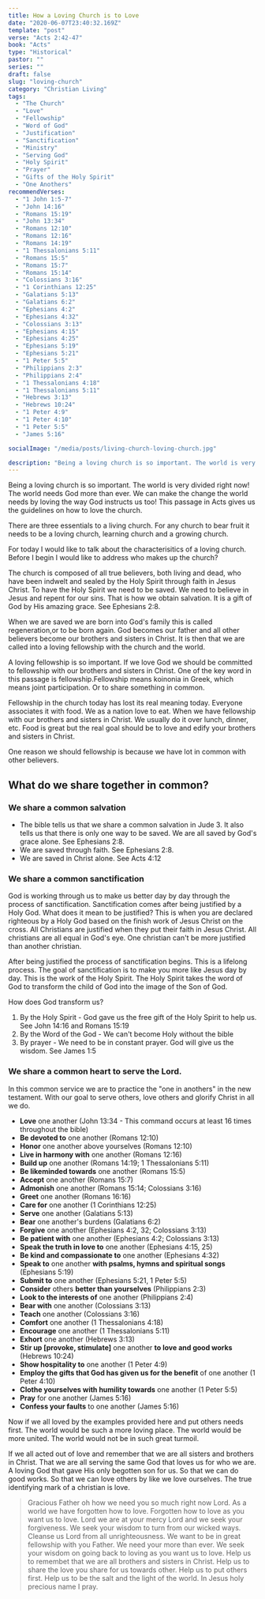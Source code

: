 ```yaml
---
title: How a Loving Church is to Love
date: "2020-06-07T23:40:32.169Z"
template: "post"
verse: "Acts 2:42-47"
book: "Acts"
type: "Historical"
pastor: ""
series: ""
draft: false
slug: "loving-church"
category: "Christian Living"
tags:
  - "The Church"
  - "Love"
  - "Fellowship"
  - "Word of God"
  - "Justification"
  - "Sanctification"
  - "Ministry"
  - "Serving God"
  - "Holy Spirit"
  - "Prayer"
  - "Gifts of the Holy Spirit"
  - "One Anothers"
recommendVerses: 
  - "1 John 1:5-7"
  - "John 14:16"
  - "Romans 15:19"
  - "John 13:34"
  - "Romans 12:10"
  - "Romans 12:16"
  - "Romans 14:19"
  - "1 Thessalonians 5:11"
  - "Romans 15:5"
  - "Romans 15:7"
  - "Romans 15:14"
  - "Colossians 3:16"
  - "1 Corinthians 12:25"
  - "Galatians 5:13"
  - "Galatians 6:2"
  - "Ephesians 4:2"
  - "Ephesians 4:32"
  - "Colossians 3:13"
  - "Ephesians 4:15"
  - "Ephesians 4:25"
  - "Ephesians 5:19"
  - "Ephesians 5:21"
  - "1 Peter 5:5"
  - "Philippians 2:3"
  - "Philippians 2:4"
  - "1 Thessalonians 4:18"
  - "1 Thessalonians 5:11"
  - "Hebrews 3:13"
  - "Hebrews 10:24"
  - "1 Peter 4:9"
  - "1 Peter 4:10"
  - "1 Peter 5:5"
  - "James 5:16"

socialImage: "/media/posts/living-church-loving-church.jpg"

description: "Being a loving church is so important. The world is very divided right now! The world needs God more than ever. We can make the change the world needs by loving the way God instructs us too! This passage in Acts gives us the guidelines on how to love the church. "
---
```


Being a loving church is so important. The world is very divided right now! The world needs God more than ever. We can make the change the world needs by loving the way God instructs us too! This passage in Acts gives us the guidelines on how to love the church. 

There are three essentials to a living church. For any church to bear fruit it needs to be a loving church, learning church and a growing church. 

For today I would like to talk about the characterisitics of a loving church. 
Before I begin I would like to address who makes up the church?

The church is composed of all true believers, both living and dead, who have been indwelt and sealed by the Holy Spirit through faith in Jesus Christ. To have the Holy Spirit we need to be saved. We need to believe in Jesus and repent for our sins. That is how we obtain salvation. It is a gift of God by His amazing grace. See Ephesians 2:8.

When we are saved we are born into God's family this is called regeneration,or to be born again. God becomes our father and all other believers become our brothers and sisters in Christ. It is then that we are called into a loving fellowship with the church and the world. 

A loving fellowship is so important. If we love God we should be committed to fellowship with our brothers and sisters in Christ. One of the key word in this passage is fellowship.Fellowship means koinonia in Greek, which means joint participation. Or to share something in common.

Fellowship in the church today has lost its real meaning today. Everyone associates it with food. We as a nation love to eat. When we have fellowship with our brothers and sisters in Christ. We usually do it over lunch, dinner, etc. Food is great but the real goal should be to love and edify your brothers and sisters in Christ. 

One reason we should fellowship is because we have lot in common with other believers. 

## What do we share together in common?

### We share a common salvation
  - The bible tells us that we share a common salvation in Jude 3. It also tells us that there is only one way to be saved. We are all saved by God's grace alone. See Ephesians 2:8. 
  - We are saved through faith. See Ephesians 2:8. 
  - We are saved in Christ alone. See Acts 4:12
 
### We share a common sanctification

God is working through us to make us better day by day through the process of sanctification. Sanctification comes after being justified by a Holy God. What does it mean to be justified? This is when you are declared righteous by a Holy God based on the finish work of Jesus Christ on the cross. All Christians are justified when they put their faith in Jesus Christ. All christians are all equal in God's eye. One christian can't be more justified than another christian. 

After being justified the process of sanctification begins. This is a lifelong process. The goal of sanctification is to make you more like Jesus day by day. This is the work of the Holy Spirit. The Holy Spirit takes the word of God to transform the child of God into the image of the Son of God.

How does God transform us?

1) By the Holy Spirit - God gave us the free gift of the Holy Spirit to help us. See John 14:16 and Romans 15:19
2) By the Word of the God - We can't become Holy without the bible
3) By prayer - We need to be in constant prayer. God will give us the wisdom. See James 1:5


### We share a common heart to serve the Lord. 
In this common service we are to practice the "one in anothers" in the new testament. With our goal to serve others, love others and glorify Christ in all we do. 

- **Love** one another (John 13:34 - This command occurs at least 16 times throughout the bible)
- **Be devoted to** one another (Romans 12:10)
- **Honor** one another above yourselves (Romans 12:10)
- **Live in harmony with** one another (Romans 12:16)
- **Build up** one another (Romans 14:19; 1 Thessalonians 5:11)
- **Be likeminded towards** one another (Romans 15:5)
- **Accept** one another (Romans 15:7)
- **Admonish** one another (Romans 15:14; Colossians 3:16) 
- **Greet** one another (Romans 16:16)
- **Care for** one another (1 Corinthians 12:25)
- **Serve** one another (Galatians 5:13)
- **Bear** one another's burdens (Galatians 6:2)
- **Forgive** one another (Ephesians 4:2, 32; Colossians 3:13)
- **Be patient with** one another (Ephesians 4:2; Colossians 3:13)
- **Speak the truth in love to** one another (Ephesians 4:15, 25)
- **Be kind and compassionate to** one another (Ephesians 4:32)
- **Speak to** one another **with psalms, hymns and spiritual songs** (Ephesians 5:19)
- **Submit to** one another (Ephesians 5:21, 1 Peter 5:5)
- **Consider** others **better than yourselves** (Philippians 2:3)
- **Look to the interests of** one another (Philippians 2:4)
- **Bear with** one another (Colossians 3:13)
- **Teach** one another (Colossians 3:16)
- **Comfort** one another (1 Thessalonians 4:18)
- **Encourage** one another (1 Thessalonians 5:11)
- **Exhort** one another (Hebrews 3:13)
- **Stir up [provoke, stimulate]** one another **to love and good works** (Hebrews 10:24)
- **Show hospitality to** one another (1 Peter 4:9)
- **Employ the gifts that God has given us for the benefit** of one another (1 Peter 4:10)
- **Clothe yourselves with humility towards** one another (1 Peter 5:5)
- **Pray** for one another (James 5:16)
- **Confess your faults** to one another (James 5:16) 


Now if we all loved by the examples provided here and put others needs first. The world would be such a more loving place. The world would be more united. The world would not be in such great turmoil. 

If we all acted out of love and remember that we are all sisters and brothers in Christ. That we are all serving the same God that loves us for who we are. A loving God that gave His only begotten son for us. So that we can do good works. So that we can love others by like we love ourselves. The true identifying mark of a christian is love. 

<blockquote>
Gracious Father oh how we need you so much right now Lord. As a world we have forgotten how to love. Forgotten how to love as you want us to love. Lord we are at your mercy Lord and we seek your forgiveness. We seek your wisdom to turn from our wicked ways. Cleanse us Lord from all unrighteousness. We want to be in great fellowship with you Father. We need your more than ever. We seek your wisdom on going back to loving as you want us to love. Help us to remembet that we are all brothers and sisters in Christ. Help us to share the love you share for us towards other. Help us to put others first. Help us to be the salt and the light of the world.
In Jesus holy precious name I pray. 
</blockquote>
 


